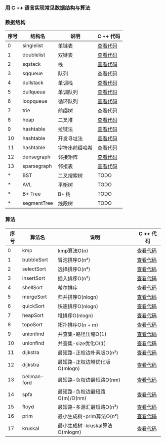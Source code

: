 ### 用 C ++ 语言实现常见数据结构与算法


### 数据结构

| 序号 | 结构名      | 说明           | C ++ 代码                                                                                             |
|------|-------------|----------------|-------------------------------------------------------------------------------------------------------|
| 0    | singlelist  | 单链表         | [查看代码](https://github.com/MiniKimmy/c-dsa/blob/master/algorithms/list/singlelist/staticlist.cpp)  |
| 1    | doublelist  | 双链表         | [查看代码](https://github.com/MiniKimmy/c-dsa/blob/master/algorithms/list/doublelist/doublelist.cpp)  |
| 2    | sqstack     | 栈             | [查看代码](https://github.com/MiniKimmy/c-dsa/blob/master/algorithms/stack/sqstack.cpp)               |
| 3    | sqqueue     | 队列           | [查看代码](https://github.com/MiniKimmy/c-dsa/blob/master/algorithms/queue/sqqueue.cpp)               |
| 4    | dullstack   | 单调栈         | [查看代码](https://github.com/MiniKimmy/c-dsa/blob/master/algorithms/stack/dullstack.cpp)             |
| 5    | dullqueue   | 单调队列       | [查看代码](https://github.com/MiniKimmy/c-dsa/blob/master/algorithms/queue/dullqueue.cpp)             |
| 6    | loopqueue   | 循环队列       | [查看代码](https://github.com/MiniKimmy/c-dsa/blob/master/algorithms/queue/loopqueue.cpp)             |
| 7    | trie        | 前缀树         | [查看代码](https://github.com/MiniKimmy/c-dsa/blob/master/algorithms/tree/trie/trie.cpp)              |
| 8    | heap        | 二叉堆         | [查看代码](https://github.com/MiniKimmy/c-dsa/blob/master/algorithms/heap/heap.cpp)                   |
| 9    | hashtable   | 拉链法         | [查看代码](https://github.com/MiniKimmy/c-dsa/blob/master/algorithms/hashtable/hashtable_chain.cpp)   |
| 10   | hashtable   | 开发寻址法     | [查看代码](https://github.com/MiniKimmy/c-dsa/blob/master/algorithms/hashtable/hashtable_address.cpp) |
| 11   | hashtable   | 字符串前缀哈希 | [查看代码](https://github.com/MiniKimmy/c-dsa/blob/master/algorithms/hashtable/hashtable_prefix.cpp)  |
| 12   | densegraph  | 邻接矩阵       | [查看代码](https://github.com/MiniKimmy/c-dsa/blob/master/algorithms/graph/densegraph.cpp)            |
| 13   | sparsegraph | 邻接表         | [查看代码](https://github.com/MiniKimmy/c-dsa/blob/master/algorithms/graph/sparsegraph.cpp)           |
| *    | BST         | 二叉搜索树     | TODO                                                                                                  |
| *    | AVL         | 平衡树         | TODO                                                                                                  |
| *    | B+ Tree     | B+ 树          | TODO                                                                                                  |
| *    | segmentTree | 线段树         | TODO                                                                                                  |



### 算法

| 序号 | 算法名       | 说明                           | C ++ 代码                                                                                          |
|------|--------------|--------------------------------|----------------------------------------------------------------------------------------------------|
| 0    | kmp          | kmp算法O(n)                    | [查看代码](https://github.com/MiniKimmy/c-dsa/blob/master/algorithms/kmp/kmp.cpp)                  |
| 1    | bubbleSort   | 冒泡排序O(n²)                  | [查看代码](https://github.com/MiniKimmy/c-dsa/blob/master/algorithms/sort/bubbleSort.cpp)          |
| 2    | selectSort   | 选择排序O(n²)                  | [查看代码](https://github.com/MiniKimmy/c-dsa/blob/master/algorithms/sort/selectSort.cpp)          |
| 3    | insertSort   | 插入排序O(n²)                  | [查看代码](https://github.com/MiniKimmy/c-dsa/blob/master/algorithms/sort/insertSort.cpp)          |
| 4    | shellSort    | 希尔排序                       | [查看代码](https://github.com/MiniKimmy/c-dsa/blob/master/algorithms/sort/shellSort.cpp)           |
| 5    | mergeSort    | 归并排序O(nlogn)               | [查看代码](https://github.com/MiniKimmy/c-dsa/blob/master/algorithms/sort/mergeSort.cpp)           |
| 6    | quickSort    | 快速排序O(nlogn)               | [查看代码](https://github.com/MiniKimmy/c-dsa/blob/master/algorithms/sort/quickSort.cpp)           |
| 7    | heapSort     | 堆排序O(nlogn)                 | [查看代码](https://github.com/MiniKimmy/c-dsa/blob/master/algorithms/sort/heapSort.cpp)            |
| 8    | topoSort     | 拓扑排序O(n + m)               | [查看代码](https://github.com/MiniKimmy/c-dsa/blob/master/algorithms/graph/topoSort.cpp)            |
| 9    | unionfind    | 并查集-路径压缩O(1)            | [查看代码](https://github.com/MiniKimmy/c-dsa/blob/master/algorithms/unionfind/unionfind.cpp)      |
| 10   | unionfind    | 并查集-size优化O(1)            | [查看代码](https://github.com/MiniKimmy/c-dsa/blob/master/algorithms/unionfind/unionfind_size.cpp) |
| 11   | dijkstra     | 最短路-正权边朴素版O(n²)       | [查看代码](https://github.com/MiniKimmy/c-dsa/blob/master/algorithms/graph/dijkstra.cpp)           |
| 12   | dijkstra     | 最短路-正权边堆优化版O(mlogn)  | [查看代码](https://github.com/MiniKimmy/c-dsa/blob/master/algorithms/graph/dijkstra_heap.cpp)      |
| 13   | bellman-ford | 最短路-负权边最短路O(nm)       | [查看代码](https://github.com/MiniKimmy/c-dsa/blob/master/algorithms/graph/bellman_ford.cpp)       |
| 14   | spfa         | 最短路-负权边最短路O(m)/O(nm)  | [查看代码](https://github.com/MiniKimmy/c-dsa/blob/master/algorithms/graph/spfa.cpp)               |
| 15   | floyd        | 最短路-多源汇最短路O(n³)       | [查看代码](https://github.com/MiniKimmy/c-dsa/blob/master/algorithms/graph/floyd.cpp)              |
| 16   | prim         | 最小生成树-prim算法O(n²)       | [查看代码](https://github.com/MiniKimmy/c-dsa/blob/master/algorithms/graph/prim.cpp)               |
| 17   | kruskal      | 最小生成树-kruskal算法O(mlogm) | [查看代码](https://github.com/MiniKimmy/c-dsa/blob/master/algorithms/graph/kruskal.cpp)            |
